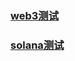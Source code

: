 <html>
<meta name="viewport" content="width=device-width, user-scalable=no, initial-scale=1.0, maximum-scale=1.0, minimum-scale=1.0">
<body>
<h3><a href="/1.html">web3测试</a></h3>
<h3><a href="/testsolana.html">solana测试</a></h3>
</body>
</html>
